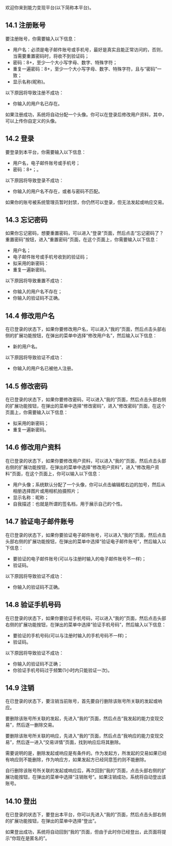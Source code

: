 欢迎你来到能力变现平台(以下简称本平台)。

## **14.1 注册账号**

要注册账号，你需要输入以下信息：
* 用户名：必须是电子邮件账号或手机号，最好是真实且能正常访问的，否则，当需要重置密码时，将收不到验证码；
* 密码：8+，至少一个大小写字母、数字、特殊字符；
* 重复一遍密码：8+，至少一个大小写字母、数字、特殊字符，且与“密码”一致；
* 显示名称(昵称)。

以下原因将导致注册不成功：
* 你输入的用户名已存在。

如果注册成功，系统将自动分配一个头像。你可以在登录后修改用户资料，其中，可以上传你自定义的头像。

## **14.2 登录**

要登录到本平台，你需要输入以下信息：
* 用户名，电子邮件账号或手机号；
* 密码：8+；。

以下原因将导致登录不成功：
* 你输入的用户名不存在，或者与密码不匹配。

如果你的账号被系统管理员暂时封禁，你仍然可以登录，但无法发起或响应交易。

## **14.3 忘记密码**

如果你忘记密码，想要重置密码，可以进入“登录”页面，然后点击“忘记密码了？重置密码”按钮，进入“重置密码”页面，在这个页面上，你需要输入以下信息：
* 用户名；
* 电子邮件账号或手机号收到的验证码；
* 拟采用的新密码：
* 重复一遍新密码。

以下原因将导致重置不成功：
* 你输入的用户名不存在；
* 你输入的验证码不正确。

## **14.4 修改用户名**

在已登录的状态下，如果你要修改用户名，可以进入“我的”页面，然后点击头部右侧的扩展功能按钮，在弹出的菜单中选择“修改用户名”，然后输入以下信息：
* 新的用户名。

以下原因将导致验证不成功：
* 你输入的用户名已被他人注册。

## **14.5 修改密码**

在已登录的状态下，如果你要修改密码，可以进入“我的”页面，然后点击头部右侧的扩展功能按钮，在弹出的菜单中选择“修改密码”，进入“修改密码”页面，在这个页面上，你需要输入以下信息：
* 拟采用的新密码；
* 重复一遍新密码。

## **14.6 修改用户资料**

在已登录的状态下，如果你要修改用户资料，可以进入“我的”页面，然后点击头部右侧的扩展功能按钮，在弹出的菜单中选择“修改用户资料”，进入“修改用户资料”页面，在这个页面上，你可以输入以下信息：
* 用户头像；系统默认分配了一个头像，你可以点击编辑框右边的加号，然后从相册选择图片或用相机拍摄照片；
* 显示名称：昵称；
* 自我描述：也就是所谓的签名档，用于展示自己的个性。

## **14.7 验证电子邮件账号**

在已登录的状态下，如果你要验证电子邮件账号，可以进入“我的”页面，然后点击头部右侧的扩展功能按钮，在弹出的菜单中选择“验证电子邮件账号”，然后输入以下信息：
* 要验证的电子邮件账号(可以与注册时输入的电子邮件账号不一样)；
* 验证码。

以下原因将导致验证不成功：
* 你输入的验证码不正确。

## **14.8 验证手机号码**

在已登录的状态下，如果你要验证手机号码，可以进入“我的”页面，然后点击头部右侧的扩展功能按钮，在弹出的菜单中选择“验证手机号码”，然后输入以下信息：
* 要验证的手机号码(可以与注册时输入的手机号码不一样)；
* 验证码。

以下原因将导致验证不成功：
* 你输入的验证码不正确；
* 你验证手机号码过于频繁(1小时内只能验证一次)。

## **14.9 注销**

在已登录的状态下，要注销当前账号，首先要自行删除该账号所关联的发起或响应。

要删除该账号所关联的发起，先进入“我的”页面，然后点击“我发起的能力变现交易”，然后逐一删除交易。

要删除该账号所关联的响应，先进入“我的”页面，然后点击“我响应的能力变现交易”，然后逐一进入“交易详情”页面，找到响应后将其删除。

需要说明的是，删除发起或响应是有条件的。作为发起方，所发起的交易如果已经有响应则不能删除，作为响应方，如果发起方已经同意签约则不能删除。

自行删除该账号所关联的发起或响应后，再次回到“我的”页面，点击头部右侧的扩展功能按钮，在弹出的菜单中选择“注销账号”。如果注销成功，系统将自动登出该账号。

## **14.10 登出**

在已登录的状态下，要登出本平台，你可以先进入“我的”页面，然后点击头部右侧的扩展功能按钮，在弹出的菜单中选择“登出”。

如果登出成功，系统将自动回到“我的”页面，但由于此时你已经登出，此页面将提示“你现在是匿名的”。